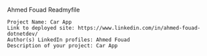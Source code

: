 Ahmed Fouad Readmyfile


    Project Name: Car App
    Link to deployed site: https://www.linkedin.com/in/ahmed-fouad-dotnetdev/
    Author(s) LinkedIn profiles: Ahmed Fouad
    Description of your project: Car App


